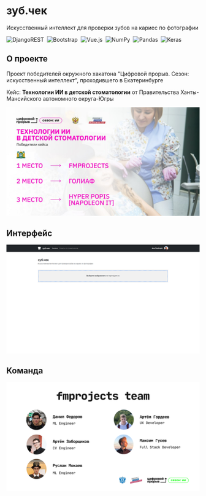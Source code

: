 # зуб.чек

Искусственный интеллект для проверки зубов на кариес
по фотографии

![DjangoREST](https://img.shields.io/badge/DJANGO-REST-ff1709?style=for-the-badge&logo=django&logoColor=white&color=ff1709&labelColor=gray)&nbsp;
![Bootstrap](https://img.shields.io/badge/bootstrap-%23563D7C.svg?style=for-the-badge&logo=bootstrap&logoColor=white)&nbsp;
![Vue.js](https://img.shields.io/badge/vuejs-%2335495e.svg?style=for-the-badge&logo=vuedotjs&logoColor=%234FC08D)&nbsp;
![NumPy](https://img.shields.io/badge/numpy-%23013243.svg?style=for-the-badge&logo=numpy&logoColor=white)&nbsp;
![Pandas](https://img.shields.io/badge/pandas-%23150458.svg?style=for-the-badge&logo=pandas&logoColor=white)&nbsp;
![Keras](https://img.shields.io/badge/YOLOv4-%23000011.svg?style=for-the-badge)


## О проекте

Проект победителей окружного хакатона
"Цифровой прорыв. Сезон: искусственный интеллект",
проходившего в Екатеринбурге

Кейс: **Технологии ИИ в детской стоматологии** от
Правительства Ханты-Мансийского автономного округа-Югры

![Победители](media/winners.jpg)

## Интерфейс

![Скриншот главной страницы](media/main.png)

## Команда

![Список участников команды](media/team.png)
